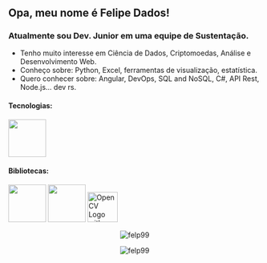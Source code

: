 <header>
  <link rel="stylesheet" href="https://cdn.jsdelivr.net/gh/devicons/devicon@v2.14.0/devicon.min.css">
 </header>

## Opa, meu nome é Felipe Dados!

### Atualmente sou Dev. Junior em uma equipe de Sustentação. 

- Tenho muito interesse em Ciência de Dados, Criptomoedas, Análise e Desenvolvimento Web.
- Conheço sobre: Python, Excel, ferramentas de visualização, estatística.
- Quero conhecer sobre: Angular, DevOps, SQL and NoSQL, C#, API Rest, Node.js... dev rs.

#### Tecnologias:

  <img padding=10 width=75 src="https://cdn.jsdelivr.net/gh/devicons/devicon/icons/python/python-original-wordmark.svg" />

#### Bibliotecas:
<div>
  
  <img width="75" src="https://cdn.jsdelivr.net/gh/devicons/devicon/icons/pandas/pandas-original-wordmark.svg" />
  <img width="75" src="https://cdn.jsdelivr.net/gh/devicons/devicon/icons/numpy/numpy-original-wordmark.svg" />
  <img width="60" alt="OpenCV Logo with text svg version" src="https://upload.wikimedia.org/wikipedia/commons/thumb/3/32/OpenCV_Logo_with_text_svg_version.svg/512px-OpenCV_Logo_with_text_svg_version.svg.png">
  
 </div>
  
 <p align="center"> <img src="https://github-readme-stats.vercel.app/api?username=felp99&show_icons=true" alt="felp99" />
 <p align="center"> <img src="https://github-readme-stats.vercel.app/api/top-langs/?username=felp99&layout=compact" alt="felp99" />
